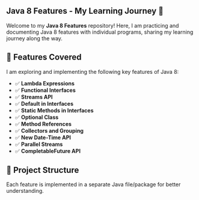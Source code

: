 ## Java 8 Features - My Learning Journey 🚀

Welcome to my **Java 8 Features** repository! Here, I am practicing and documenting Java 8 features with individual programs, sharing my learning journey along the way.  

## 📌 Features Covered  
I am exploring and implementing the following key features of Java 8:  
- ✅ **Lambda Expressions**  
- ✅ **Functional Interfaces**  
- ✅ **Streams API**  
- ✅ **Default in Interfaces**
- ✅ **Static Methods in Interfaces**  
- ✅ **Optional Class**  
- ✅ **Method References**  
- ✅ **Collectors and Grouping**  
- ✅ **New Date-Time API**  
- ✅ **Parallel Streams**  
- ✅ **CompletableFuture API**  

## 📂 Project Structure  
Each feature is implemented in a separate Java file/package for better understanding.  


